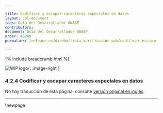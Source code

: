 ```yaml
---

title: Codificar y escapar caracteres especiales en datos
layout: col-document
tags: Guía del Desarrollador OWASP
contributors:
document: Guía del Desarrollador OWASP
order: 46240
permalink: /release-es/diseño/lista_verificación_web/codificar_escapar_datos/

---
```


{% include breadcrumb.html %}

<style type="text/css">
.image-right {
  height: 180px;
  display: block;
  margin-left: auto;
  margin-right: auto;
  float: right;
}
</style>

![WIP logo](../../../assets/images/dg_wip.png "Trabajo en curso"){: .image-right }

### 4.2.4 Codificar y escapar caracteres especiales en datos

No hay traducción de esta página, consulte [versión original en inglés][release060204].

----

[release060204]: https://github.com/OWASP/www-project-developer-guide/blob/main/release/06-design/02-web-app-checklist/04-encode-escape-data.md

\newpage
